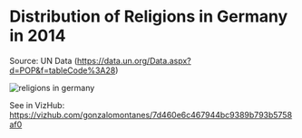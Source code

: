 # Distribution of Religions in Germany in 2014
Source: UN Data (https://data.un.org/Data.aspx?d=POP&f=tableCode%3A28)

![religions in germany](https://user-images.githubusercontent.com/92688327/144753149-935259f8-e99c-4497-af17-8f493cf09655.PNG)

See in VizHub: https://vizhub.com/gonzalomontanes/7d460e6c467944bc9389b793b5758af0
